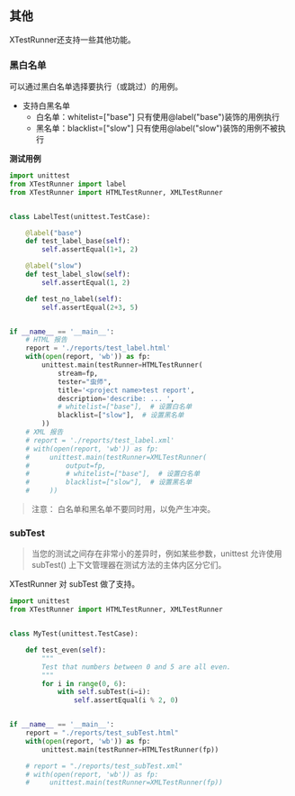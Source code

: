 ## 其他

XTestRunner还支持一些其他功能。

### 黑白名单

可以通过黑白名单选择要执行（或跳过）的用例。

* 支持白黑名单
  * 白名单：whitelist=["base"]  只有使用@label("base")装饰的用例执行
  * 黑名单：blacklist=["slow"]  只有使用@label("slow")装饰的用例不被执行

__测试用例__

```python
import unittest
from XTestRunner import label
from XTestRunner import HTMLTestRunner, XMLTestRunner


class LabelTest(unittest.TestCase):

    @label("base")
    def test_label_base(self):
        self.assertEqual(1+1, 2)

    @label("slow")
    def test_label_slow(self):
        self.assertEqual(1, 2)

    def test_no_label(self):
        self.assertEqual(2+3, 5)


if __name__ == '__main__':
    # HTML 报告
    report = './reports/test_label.html'
    with(open(report, 'wb')) as fp:
        unittest.main(testRunner=HTMLTestRunner(
            stream=fp,
            tester="虫师",
            title='<project name>test report',
            description='describe: ... ',
            # whitelist=["base"],  # 设置白名单
            blacklist=["slow"],  # 设置黑名单
        ))
    # XML 报告
    # report = './reports/test_label.xml'
    # with(open(report, 'wb')) as fp:
    #     unittest.main(testRunner=XMLTestRunner(
    #         output=fp,
    #         # whitelist=["base"],  # 设置白名单
    #         blacklist=["slow"],  # 设置黑名单
    #     ))

```

> 注意： 白名单和黑名单不要同时用，以免产生冲突。


### subTest

> 当您的测试之间存在非常小的差异时，例如某些参数，unittest 允许使用 subTest() 上下文管理器在测试方法的主体内区分它们。

XTestRunner 对 subTest 做了支持。

```python
import unittest
from XTestRunner import HTMLTestRunner, XMLTestRunner


class MyTest(unittest.TestCase):

    def test_even(self):
        """
        Test that numbers between 0 and 5 are all even.
        """
        for i in range(0, 6):
            with self.subTest(i=i):
                self.assertEqual(i % 2, 0)


if __name__ == '__main__':
    report = "./reports/test_subTest.html"
    with(open(report, 'wb')) as fp:
        unittest.main(testRunner=HTMLTestRunner(fp))

    # report = "./reports/test_subTest.xml"
    # with(open(report, 'wb')) as fp:
    #     unittest.main(testRunner=XMLTestRunner(fp))

```
